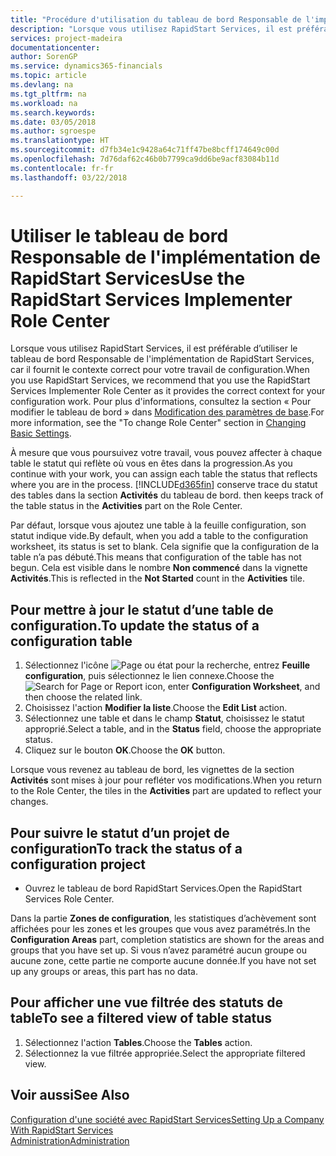 ```yaml
---
title: "Procédure d'utilisation du tableau de bord Responsable de l'implémentation de RapidStart Services | Microsoft Docs"
description: "Lorsque vous utilisez RapidStart Services, il est préférable de faire un suivi de votre travail et d’utiliser le tableau de bord Responsable de l'implémentation de RapidStart Services, car il fournit le contexte correct pour votre travail de configuration."
services: project-madeira
documentationcenter: 
author: SorenGP
ms.service: dynamics365-financials
ms.topic: article
ms.devlang: na
ms.tgt_pltfrm: na
ms.workload: na
ms.search.keywords: 
ms.date: 03/05/2018
ms.author: sgroespe
ms.translationtype: HT
ms.sourcegitcommit: d7fb34e1c9428a64c71ff47be8bcff174649c00d
ms.openlocfilehash: 7d76daf62c46b0b7799ca9dd6be9acf83084b11d
ms.contentlocale: fr-fr
ms.lasthandoff: 03/22/2018

---
```

# <a name="use-the-rapidstart-services-implementer-role-center"></a><span data-ttu-id="57210-103">Utiliser le tableau de bord Responsable de l'implémentation de RapidStart Services</span><span class="sxs-lookup"><span data-stu-id="57210-103">Use the RapidStart Services Implementer Role Center</span></span>
<span data-ttu-id="57210-104">Lorsque vous utilisez RapidStart Services, il est préférable d’utiliser le tableau de bord Responsable de l'implémentation de RapidStart Services, car il fournit le contexte correct pour votre travail de configuration.</span><span class="sxs-lookup"><span data-stu-id="57210-104">When you use RapidStart Services, we recommend that you use the RapidStart Services Implementer Role Center as it provides the correct context for your configuration work.</span></span> <span data-ttu-id="57210-105">Pour plus d'informations, consultez la section « Pour modifier le tableau de bord » dans [Modification des paramètres de base](ui-change-basic-settings.md).</span><span class="sxs-lookup"><span data-stu-id="57210-105">For more information, see the "To change Role Center" section in [Changing Basic Settings](ui-change-basic-settings.md).</span></span>

<span data-ttu-id="57210-106">À mesure que vous poursuivez votre travail, vous pouvez affecter à chaque table le statut qui reflète où vous en êtes dans la progression.</span><span class="sxs-lookup"><span data-stu-id="57210-106">As you continue with your work, you can assign each table the status that reflects where you are in the process.</span></span> [!INCLUDE[d365fin](includes/d365fin_md.md)]<span data-ttu-id="57210-107"> conserve trace du statut des tables dans la section **Activités** du tableau de bord.</span><span class="sxs-lookup"><span data-stu-id="57210-107"> then keeps track of the table status in the **Activities** part on the Role Center.</span></span>  

<span data-ttu-id="57210-108">Par défaut, lorsque vous ajoutez une table à la feuille configuration, son statut indique vide.</span><span class="sxs-lookup"><span data-stu-id="57210-108">By default, when you add a table to the configuration worksheet, its status is set to blank.</span></span> <span data-ttu-id="57210-109">Cela signifie que la configuration de la table n’a pas débuté.</span><span class="sxs-lookup"><span data-stu-id="57210-109">This means that configuration of the table has not begun.</span></span> <span data-ttu-id="57210-110">Cela est visible dans le nombre **Non commencé** dans la vignette **Activités**.</span><span class="sxs-lookup"><span data-stu-id="57210-110">This is reflected in the **Not Started** count in the **Activities** tile.</span></span>  

## <a name="to-update-the-status-of-a-configuration-table"></a><span data-ttu-id="57210-111">Pour mettre à jour le statut d’une table de configuration.</span><span class="sxs-lookup"><span data-stu-id="57210-111">To update the status of a configuration table</span></span>  
1.  <span data-ttu-id="57210-112">Sélectionnez l'icône ![Page ou état pour la recherche](media/ui-search/search_small.png "Page ou état pour la recherche"), entrez **Feuille configuration**, puis sélectionnez le lien connexe.</span><span class="sxs-lookup"><span data-stu-id="57210-112">Choose the ![Search for Page or Report](media/ui-search/search_small.png "Search for Page or Report icon") icon, enter **Configuration Worksheet**, and then choose the related link.</span></span>  
2.  <span data-ttu-id="57210-113">Choisissez l'action **Modifier la liste**.</span><span class="sxs-lookup"><span data-stu-id="57210-113">Choose the **Edit List** action.</span></span>  
3.  <span data-ttu-id="57210-114">Sélectionnez une table et dans le champ **Statut**, choisissez le statut approprié.</span><span class="sxs-lookup"><span data-stu-id="57210-114">Select a table, and in the **Status** field, choose the appropriate status.</span></span>  
4.  <span data-ttu-id="57210-115">Cliquez sur le bouton **OK**.</span><span class="sxs-lookup"><span data-stu-id="57210-115">Choose the **OK** button.</span></span>  

<span data-ttu-id="57210-116">Lorsque vous revenez au tableau de bord, les vignettes de la section **Activités** sont mises à jour pour refléter vos modifications.</span><span class="sxs-lookup"><span data-stu-id="57210-116">When you return to the Role Center, the tiles in the **Activities** part are updated to reflect your changes.</span></span>  

## <a name="to-track-the-status-of-a-configuration-project"></a><span data-ttu-id="57210-117">Pour suivre le statut d’un projet de configuration</span><span class="sxs-lookup"><span data-stu-id="57210-117">To track the status of a configuration project</span></span>  
- <span data-ttu-id="57210-118">Ouvrez le tableau de bord RapidStart Services.</span><span class="sxs-lookup"><span data-stu-id="57210-118">Open the RapidStart Services Role Center.</span></span>  

<span data-ttu-id="57210-119">Dans la partie **Zones de configuration**, les statistiques d’achèvement sont affichées pour les zones et les groupes que vous avez paramétrés.</span><span class="sxs-lookup"><span data-stu-id="57210-119">In the **Configuration Areas** part, completion statistics are shown for the areas and groups that you have set up.</span></span> <span data-ttu-id="57210-120">Si vous n’avez paramétré aucun groupe ou aucune zone, cette partie ne comporte aucune donnée.</span><span class="sxs-lookup"><span data-stu-id="57210-120">If you have not set up any groups or areas, this part has no data.</span></span>  

## <a name="to-see-a-filtered-view-of-table-status"></a><span data-ttu-id="57210-121">Pour afficher une vue filtrée des statuts de table</span><span class="sxs-lookup"><span data-stu-id="57210-121">To see a filtered view of table status</span></span>  
1. <span data-ttu-id="57210-122">Sélectionnez l'action **Tables**.</span><span class="sxs-lookup"><span data-stu-id="57210-122">Choose the **Tables** action.</span></span>  
2. <span data-ttu-id="57210-123">Sélectionnez la vue filtrée appropriée.</span><span class="sxs-lookup"><span data-stu-id="57210-123">Select the appropriate filtered view.</span></span>  

## <a name="see-also"></a><span data-ttu-id="57210-124">Voir aussi</span><span class="sxs-lookup"><span data-stu-id="57210-124">See Also</span></span>  
[<span data-ttu-id="57210-125">Configuration d'une société avec RapidStart Services</span><span class="sxs-lookup"><span data-stu-id="57210-125">Setting Up a Company With RapidStart Services</span></span>](admin-set-up-a-company-with-rapidstart.md)  
[<span data-ttu-id="57210-126">Administration</span><span class="sxs-lookup"><span data-stu-id="57210-126">Administration</span></span>](admin-setup-and-administration.md)


